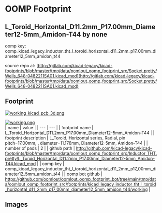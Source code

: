 # OOMP Footprint  
## L_Toroid_Horizontal_D11.2mm_P17.00mm_Diameter12-5mm_Amidon-T44  by none  
  
oomp key: oomp_kicad_legacy_inductor_tht_l_toroid_horizontal_d11_2mm_p17_00mm_diameter12_5mm_amidon_t44  
  
source repo at: [http://gitlab.com/kicad-legacy/kicad-footprints/blob/master/tmp/data/oomlout_oomp_footprint_src/Socket.pretty/Wells_648-0482211SA01.kicad_mod](http://gitlab.com/kicad-legacy/kicad-footprints/blob/master/tmp/data/oomlout_oomp_footprint_src/Socket.pretty/Wells_648-0482211SA01.kicad_mod)  
## Footprint  
  
[![working_kicad_pcb_3d.png](working_kicad_pcb_3d_600.png)](working_kicad_pcb_3d.png)  
  
[![working.png](working_600.png)](working.png)  
| name | value | 
| --- | --- | 
| footprint name | L_Toroid_Horizontal_D11.2mm_P17.00mm_Diameter12-5mm_Amidon-T44 | 
| footprint description | L_Toroid, Horizontal series, Radial, pin pitch=17.00mm, , diameter=11.176mm, Diameter12-5mm, Amidon-T44 | 
| number of pads | 2 | 
| github path | http://github.com/kicad-legacy/kicad-footprints/blob/master/tmp/data/oomlout_oomp_footprint_src/Inductor_THT.pretty/L_Toroid_Horizontal_D11.2mm_P17.00mm_Diameter12-5mm_Amidon-T44.kicad_mod | 
| oomp key | oomp_kicad_legacy_inductor_tht_l_toroid_horizontal_d11_2mm_p17_00mm_diameter12_5mm_amidon_t44 | 
| oomp bot github | https://github.com/oomlout/oomlout_oomp_footprint_bot/tree/main/tmp/data/oomlout_oomp_footprint_src/footprints/kicad_legacy_inductor_tht_l_toroid_horizontal_d11_2mm_p17_00mm_diameter12_5mm_amidon_t44/working | 
## Images  

